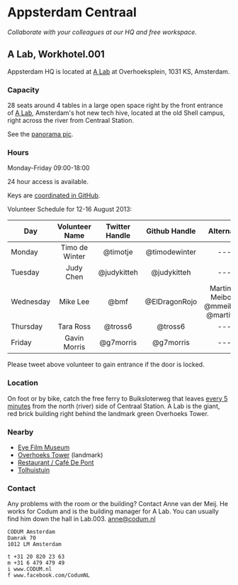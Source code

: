 # Appsterdam Centraal
_Collaborate with your colleagues at our HQ and free workspace._

## A Lab, Workhotel.001

Appsterdam HQ is located at [A Lab](http://a-lab.nl) at Overhoeksplein, 1031 KS, Amsterdam.

### Capacity

28 seats around 4 tables in a large open space right by the front entrance of [A Lab](http://a-lab.nl), Amsterdam's hot new tech hive, located at the old Shell campus, right across the river from Centraal Station.

See the [panorama pic](http://360.io/SCRLA4).

### Hours

Monday-Friday 09:00-18:00

24 hour access is available.

Keys are [coordinated in GitHub](https://github.com/Appsterdam/open/issues/21). 

Volunteer Schedule for 12-16 August 2013:

| Day | Volunteer Name | Twitter Handle | Github Handle | Alternate |
| --- | :------------: | :------------: | :-----------: | :-------: |
| Monday | Timo de Winter | @timotje | @timodewinter | ---|
| Tuesday | Judy Chen | @judykitteh | @judykitteh | --- |
| Wednesday | Mike Lee | @bmf | @ElDragonRojo |  Martinus Meiborg @mmeiborg @martitwit |
| Thursday | Tara Ross | @tross6 | @tross6 | --- |
| Friday | Gavin Morris | @g7morris | @g7morris | --- |

Please tweet above volunteer to gain entrance if the door is locked. 

### Location

On foot or by bike, catch the free ferry to Buiksloterweg that leaves [every 5 minutes](http://www.amsterdamsights.com/amsterdam/ferries.html) from the north (river) side of Centraal Station. A Lab is the giant, red brick building right behind the landmark green Overhoeks Tower.

### Nearby

* [Eye Film Museum](http://www.eyefilm.nl/)
* [Overhoeks Tower](http://nl.wikipedia.org/wiki/Toren_Overhoeks) (landmark)
* [Restaurant / Café De Pont](http://www.cafedepont.nl/)
* [Tolhuistuin](http://www.tolhuistuin.nl/)

### Contact

Any problems with the room or the building? Contact Anne van der Meij. He works for Codum and is the building manager for A Lab. You can usually find him down the hall in Lab.003.
anne@codum.nl

```
CODUM Amsterdam
Damrak 70
1012 LM Amsterdam

t +31 20 820 23 63
m +31 6 479 479 49
i www.CODUM.nl
f www.facebook.com/CodumNL
```
